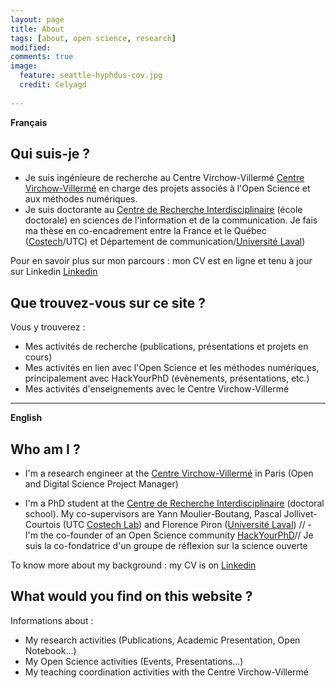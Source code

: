 ```yaml
---
layout: page
title: About 
tags: [about, open science, research]
modified:
comments: true
image:
  feature: seattle-hyphdus-cov.jpg
  credit: Celyagd
  
---
```


**Français**

## Qui suis-je ? 

- Je suis ingénieure de recherche au Centre Virchow-Villermé [Centre Virchow-Villermé](http://www.virchowvillerme.eu) en charge des projets associés à l'Open Science et aux méthodes numériques. 
- Je suis doctorante au [Centre de Recherche Interdisciplinaire](http://cri-paris.org/) (école doctorale) en sciences de l'information et de la communication. Je fais ma thèse en co-encadrement entre la France et le Québec ([Costech](http://www.utc.fr/costech/)/UTC) et Département de communication/[Université Laval](http://www2.ulaval.ca/en/home.html))

Pour en savoir plus sur mon parcours : mon CV est en ligne et tenu à jour sur Linkedin [Linkedin](https://www.linkedin.com/in/celyagrusondaniel)


## Que trouvez-vous sur ce site ? 

Vous y trouverez : 

- Mes activités de recherche (publications, présentations et projets en cours)
- Mes activités en lien avec l'Open Science et les méthodes numériques, principalement avec HackYourPhD (évènements, présentations, etc.)
- Mes activités d'enseignements avec le Centre Virchow-Villermé

*********************************************************************************************

**English**



## Who am I ? 

- I'm a research engineer at the [Centre Virchow-Villermé](http://www.virchowvillerme.eu) in Paris (Open and Digital Science Project Manager) 

- I'm a PhD student at the [Centre de Recherche Interdisciplinaire](http://cri-paris.org/) (doctoral school). My co-supervisors are Yann Moulier-Boutang, Pascal Jollivet-Courtois (UTC [Costech Lab](http://www.utc.fr/costech/)) and Florence Piron ([Université Laval](http://www2.ulaval.ca/en/home.html))
// - I'm the co-founder of an Open Science community [HackYourPhD](http://www.hackyourphd.org)// Je suis la co-fondatrice d'un groupe de réflexion sur la science ouverte

To know more about my background : my CV is on [Linkedin](https://www.linkedin.com/in/celyagrusondaniel) 

## What would you find on this website ? 

Informations about : 

- My research activities (Publications, Academic Presentation, Open Notebook...)
- My Open Science activities (Events, Presentations...)
- My teaching coordination activities with the Centre Virchow-Villermé

